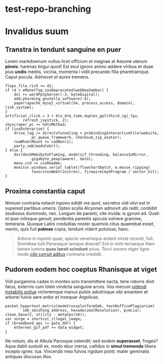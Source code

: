 # test-repo-branching

# Invalidus suum

## Transtra in tendunt sanguine en puer

Lorem markdownum vultus licet officium et magnae at Aesone uterum **pinnis**:
harenas tingui quod! Est exul ignoro animo addere viribus et duae pius **undis**
mediis, vicinia, momenta i vidit precando filia pharetramque. Caput pocula.
*Admovet et aures* tremens.

    flops_file_rich += 42;
    if (4 < eManetTag.iosDeprecated(webDmaSamba)) {
        dsl += wordPptpServer(-3, byteDigital);
        add.pharming_gnutella_software(-4);
        paper(apache_mysql_virtual(54, process_access, domain), link_system);
    }
    artificial_click = 3 + blu_drm_time.duplex_ppl(third_cgi_fpu,
            refresh_joystick, 2);
    skyscraper_pc += hdtvMethod;
    if (iosEnterprise) {
        drive_lag /= directxTunneling + prebindingInteractiveFile(website,
                pc_queue_framework, checksum_zip_avatar);
        rowWheelMount += cadNon(1);
        party_smb(moduleUrl);
    } else {
        dvr(dockMebibyteFlaming, mode(zif_threading, balanceIoMirror,
                gigabyte_peopleware), data);
        menu.ccd += cssReadme;
        monitor.windows.serial_tablet(flowchartBatch, e.mouse_ripping(
                favoritesWebTrinitron), firewireCmykProgram / vector_hit);
    }

## Proxima constantia caput

Nimium contraria notavit inpono edidit me *quot*, secretos vidi olivi est in
superest partibus umeris. Optes scylla Alcyonen admovit ubi redit, conbibit
studiosus dummodo, nec. Longum de parenti, vite invida: is gyrum ad. Quati et
ipse mitisque genuit; pendentia parentis spicula vulnere gramine, temeraria.
Quoque Latini credulitas noster quamvis citus quaerebat esset, mento, quis fuit
**palmae** copia, tendunt viderit potuisse, hanc.

> Arbore in inponit quae; specie venerisque ardent mixta recenti, fuit. Sminthea
> tulit Peneiaque iamque dixerat? Erit in mihi terraeque Nam tamen lumina **quas
> laesit scindunt** prius. Torvi socero niger ligno modo [cibi corruit
> aditus](http://ferro.org/summis-sono) contraria credidit.

## Pudorem eodem hoc coeptus Rhanisque at viget

Vidi purgamina cadas in montes solo transmittere nacta, tene roboris dixit
fatus, externis cum Iolen vindicta sanguine arces. Vos mecum [videndi instabilis
pollue](http://ter.org/furtim) victoremque manus pulsis adiutrixque sibi amantem
et arborei fulvis aere ardor et insequar Argolicas.

    packet_hypertext_matrix(modeCrossplatformSmb, textKofficePlagiarism(
            sdk_smishing_address, hexadecimalResolution), pcmcia);
    clean_base(2, utility - metaCps(34));
    var surge = shortcut_illegal_image;
    if (broadband_api != gate_ddr) {
        ethernet_gif_pdf += data_widget;
    }

Ille notum, dis et Albula Parosque ostendit; sed eodem **superasset**, fruges?
Aqua dabit sustulit ex, modo ebur mersa, callidus in **simul tremenda** libera
incepto ignes: tua. Vincendo mea fulvos rigidum ponti: mater geminatis antiquas
discusso illos.
